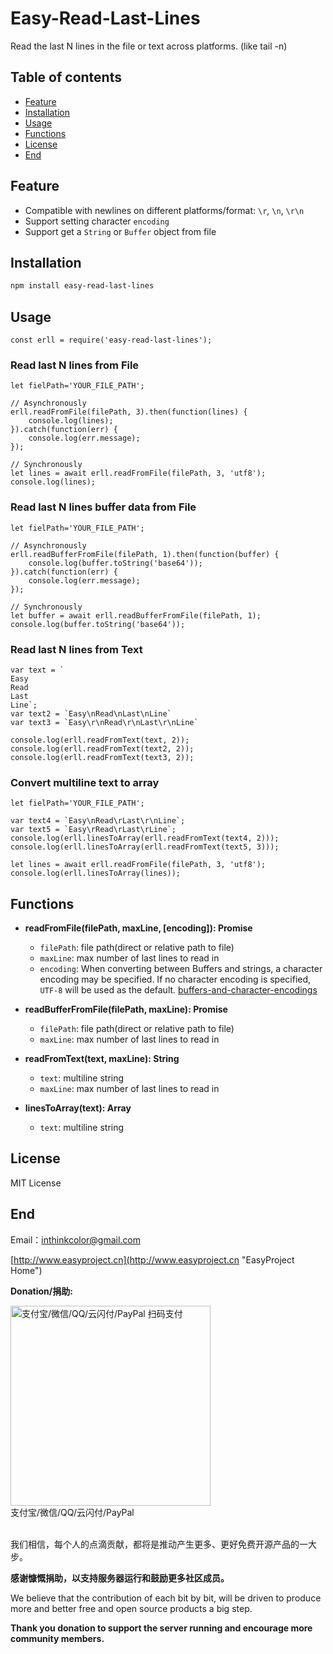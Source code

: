 # Easy-Read-Last-Lines

Read the last N lines in the file or text across platforms. (like tail -n) 

## Table of contents

- [Feature](#feature)
- [Installation](#installation)
- [Usage](#usage)
- [Functions](#functions)
- [License](#license)
- [End](#end)

## Feature
- Compatible with newlines on different platforms/format: `\r`, `\n`, `\r\n`
- Support setting character `encoding`
- Support get a `String` or `Buffer` object from file

## Installation

```BASH
npm install easy-read-last-lines
```


## Usage

```JS
const erll = require('easy-read-last-lines');
```

### Read last N lines from File

```JS
let fielPath='YOUR_FILE_PATH';

// Asynchronously
erll.readFromFile(filePath, 3).then(function(lines) {
    console.log(lines);
}).catch(function(err) {
    console.log(err.message);
});

// Synchronously
let lines = await erll.readFromFile(filePath, 3, 'utf8');
console.log(lines);

```

### Read last N lines buffer data from File

```JS
let fielPath='YOUR_FILE_PATH';

// Asynchronously
erll.readBufferFromFile(filePath, 1).then(function(buffer) {
    console.log(buffer.toString('base64'));
}).catch(function(err) {
    console.log(err.message);
});

// Synchronously
let buffer = await erll.readBufferFromFile(filePath, 1);
console.log(buffer.toString('base64'));
```

### Read last N lines from Text

```JS
var text = `
Easy 
Read 
Last
Line`;
var text2 = `Easy\nRead\nLast\nLine`
var text3 = `Easy\r\nRead\r\nLast\r\nLine`

console.log(erll.readFromText(text, 2));
console.log(erll.readFromText(text2, 2));
console.log(erll.readFromText(text3, 2));
```

### Convert multiline text to array

```JS
let fielPath='YOUR_FILE_PATH';

var text4 = `Easy\nRead\rLast\r\nLine`;
var text5 = `Easy\rRead\rLast\rLine`;
console.log(erll.linesToArray(erll.readFromText(text4, 2)));
console.log(erll.linesToArray(erll.readFromText(text5, 3)));

let lines = await erll.readFromFile(filePath, 3, 'utf8');
console.log(erll.linesToArray(lines));
```
	
## Functions

- **readFromFile(filePath, maxLine, [encoding]): Promise**
    - `filePath`: file path(direct or relative path to file)
    - `maxLine`: max number of last lines to read in
    - `encoding`: When converting between Buffers and strings, a character encoding may be specified. If no character encoding is specified, `UTF-8` will be used as the default. [buffers-and-character-encodings](https://nodejs.org/api/buffer.html#buffers-and-character-encodings)    

- **readBufferFromFile(filePath, maxLine): Promise**
    - `filePath`: file path(direct or relative path to file)
    - `maxLine`: max number of last lines to read in
    
- **readFromText(text, maxLine): String**
    - `text`: multiline string
    - `maxLine`: max number of last lines to read in

- **linesToArray(text): Array**
    - `text`: multiline string
    
## License
MIT License

## End

Email：<inthinkcolor@gmail.com>

[http://www.easyproject.cn](http://www.easyproject.cn "EasyProject Home")


**Donation/捐助:**

<a href="http://www.easyproject.cn/donation">
<img alt="
支付宝/微信/QQ/云闪付/PayPal 扫码支付" src="http://www.easyproject.cn/thanks/donation.png"  title="支付宝/微信/QQ/云闪付/PayPal 扫码支付"  height="320" width="320"></img></a>
<div>支付宝/微信/QQ/云闪付/PayPal</div>

<br/>

我们相信，每个人的点滴贡献，都将是推动产生更多、更好免费开源产品的一大步。

**感谢慷慨捐助，以支持服务器运行和鼓励更多社区成员。**

We believe that the contribution of each bit by bit, will be driven to produce more and better free and open source products a big step.

**Thank you donation to support the server running and encourage more community members.**